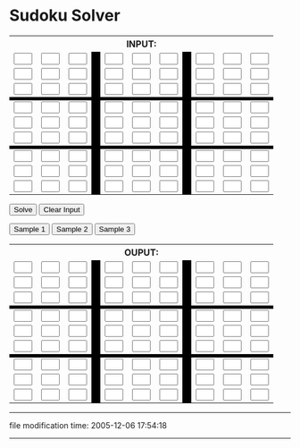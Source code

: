 Sudoku Solver
=============

<form id="sudokuinput" action="" onsubmit="return false;"><table class="p"><tbody><tr><th colspan="11">INPUT:</th></tr><tr><td><input name="00" type="text" size="1"></td><td><input name="01" type="text" size="1"></td><td><input name="02" type="text" size="1"></td><td style="background-color:black" rowspan="3"></td><td><input name="03" type="text" size="1"></td><td><input name="04" type="text" size="1"></td><td><input name="05" type="text" size="1"></td><td style="background-color:black" rowspan="3"></td><td><input name="06" type="text" size="1"></td><td><input name="07" type="text" size="1"></td><td><input name="08" type="text" size="1"></td></tr><tr><td><input name="10" type="text" size="1"></td><td><input name="11" type="text" size="1"></td><td><input name="12" type="text" size="1"></td><td><input name="13" type="text" size="1"></td><td><input name="14" type="text" size="1"></td><td><input name="15" type="text" size="1"></td><td><input name="16" type="text" size="1"></td><td><input name="17" type="text" size="1"></td><td><input name="18" type="text" size="1"></td></tr><tr><td><input name="20" type="text" size="1"></td><td><input name="21" type="text" size="1"></td><td><input name="22" type="text" size="1"></td><td><input name="23" type="text" size="1"></td><td><input name="24" type="text" size="1"></td><td><input name="25" type="text" size="1"></td><td><input name="26" type="text" size="1"></td><td><input name="27" type="text" size="1"></td><td><input name="28" type="text" size="1"></td></tr><tr><td style="background-color:black" colspan="11"></td></tr><tr><td><input name="30" type="text" size="1"></td><td><input name="31" type="text" size="1"></td><td><input name="32" type="text" size="1"></td><td style="background-color:black" rowspan="3"></td><td><input name="33" type="text" size="1"></td><td><input name="34" type="text" size="1"></td><td><input name="35" type="text" size="1"></td><td style="background-color:black" rowspan="3"></td><td><input name="36" type="text" size="1"></td><td><input name="37" type="text" size="1"></td><td><input name="38" type="text" size="1"></td></tr><tr><td><input name="40" type="text" size="1"></td><td><input name="41" type="text" size="1"></td><td><input name="42" type="text" size="1"></td><td><input name="43" type="text" size="1"></td><td><input name="44" type="text" size="1"></td><td><input name="45" type="text" size="1"></td><td><input name="46" type="text" size="1"></td><td><input name="47" type="text" size="1"></td><td><input name="48" type="text" size="1"></td></tr><tr><td><input name="50" type="text" size="1"></td><td><input name="51" type="text" size="1"></td><td><input name="52" type="text" size="1"></td><td><input name="53" type="text" size="1"></td><td><input name="54" type="text" size="1"></td><td><input name="55" type="text" size="1"></td><td><input name="56" type="text" size="1"></td><td><input name="57" type="text" size="1"></td><td><input name="58" type="text" size="1"></td></tr><tr><td style="background-color:black" colspan="11"></td></tr><tr><td><input name="60" type="text" size="1"></td><td><input name="61" type="text" size="1"></td><td><input name="62" type="text" size="1"></td><td style="background-color:black" rowspan="3"></td><td><input name="63" type="text" size="1"></td><td><input name="64" type="text" size="1"></td><td><input name="65" type="text" size="1"></td><td style="background-color:black" rowspan="3"></td><td><input name="66" type="text" size="1"></td><td><input name="67" type="text" size="1"></td><td><input name="68" type="text" size="1"></td></tr><tr><td><input name="70" type="text" size="1"></td><td><input name="71" type="text" size="1"></td><td><input name="72" type="text" size="1"></td><td><input name="73" type="text" size="1"></td><td><input name="74" type="text" size="1"></td><td><input name="75" type="text" size="1"></td><td><input name="76" type="text" size="1"></td><td><input name="77" type="text" size="1"></td><td><input name="78" type="text" size="1"></td></tr><tr><td><input name="80" type="text" size="1"></td><td><input name="81" type="text" size="1"></td><td><input name="82" type="text" size="1"></td><td><input name="83" type="text" size="1"></td><td><input name="84" type="text" size="1"></td><td><input name="85" type="text" size="1"></td><td><input name="86" type="text" size="1"></td><td><input name="87" type="text" size="1"></td><td><input name="88" type="text" size="1"></td></tr></tbody></table></form>

<input type="button" value="Solve" onclick="solve();"> <input type="button" value="Clear Input" onclick="clearinput();">

<input type="button" value="Sample 1" onclick="sample1();"> <input type="button" value="Sample 2" onclick="sample2();"> <input type="button" value="Sample 3" onclick="sample3();">

<form id="sudokuoutput" action="" onsubmit="return false;"><table class="p"><tbody><tr><th colspan="11">OUPUT:</th></tr><tr><td><input readonly="readonly" name="00" type="text" size="1"></td><td><input readonly="readonly" name="01" type="text" size="1"></td><td><input readonly="readonly" name="02" type="text" size="1"></td><td style="background-color:black" rowspan="3"></td><td><input readonly="readonly" name="03" type="text" size="1"></td><td><input readonly="readonly" name="04" type="text" size="1"></td><td><input readonly="readonly" name="05" type="text" size="1"></td><td style="background-color:black" rowspan="3"></td><td><input readonly="readonly" name="06" type="text" size="1"></td><td><input readonly="readonly" name="07" type="text" size="1"></td><td><input readonly="readonly" name="08" type="text" size="1"></td></tr><tr><td><input readonly="readonly" name="10" type="text" size="1"></td><td><input readonly="readonly" name="11" type="text" size="1"></td><td><input readonly="readonly" name="12" type="text" size="1"></td><td><input readonly="readonly" name="13" type="text" size="1"></td><td><input readonly="readonly" name="14" type="text" size="1"></td><td><input readonly="readonly" name="15" type="text" size="1"></td><td><input readonly="readonly" name="16" type="text" size="1"></td><td><input readonly="readonly" name="17" type="text" size="1"></td><td><input readonly="readonly" name="18" type="text" size="1"></td></tr><tr><td><input readonly="readonly" name="20" type="text" size="1"></td><td><input readonly="readonly" name="21" type="text" size="1"></td><td><input readonly="readonly" name="22" type="text" size="1"></td><td><input readonly="readonly" name="23" type="text" size="1"></td><td><input readonly="readonly" name="24" type="text" size="1"></td><td><input readonly="readonly" name="25" type="text" size="1"></td><td><input readonly="readonly" name="26" type="text" size="1"></td><td><input readonly="readonly" name="27" type="text" size="1"></td><td><input readonly="readonly" name="28" type="text" size="1"></td></tr><tr><td style="background-color:black" colspan="11"></td></tr><tr><td><input readonly="readonly" name="30" type="text" size="1"></td><td><input readonly="readonly" name="31" type="text" size="1"></td><td><input readonly="readonly" name="32" type="text" size="1"></td><td style="background-color:black" rowspan="3"></td><td><input readonly="readonly" name="33" type="text" size="1"></td><td><input readonly="readonly" name="34" type="text" size="1"></td><td><input readonly="readonly" name="35" type="text" size="1"></td><td style="background-color:black" rowspan="3"></td><td><input readonly="readonly" name="36" type="text" size="1"></td><td><input readonly="readonly" name="37" type="text" size="1"></td><td><input readonly="readonly" name="38" type="text" size="1"></td></tr><tr><td><input readonly="readonly" name="40" type="text" size="1"></td><td><input readonly="readonly" name="41" type="text" size="1"></td><td><input readonly="readonly" name="42" type="text" size="1"></td><td><input readonly="readonly" name="43" type="text" size="1"></td><td><input readonly="readonly" name="44" type="text" size="1"></td><td><input readonly="readonly" name="45" type="text" size="1"></td><td><input readonly="readonly" name="46" type="text" size="1"></td><td><input readonly="readonly" name="47" type="text" size="1"></td><td><input readonly="readonly" name="48" type="text" size="1"></td></tr><tr><td><input readonly="readonly" name="50" type="text" size="1"></td><td><input readonly="readonly" name="51" type="text" size="1"></td><td><input readonly="readonly" name="52" type="text" size="1"></td><td><input readonly="readonly" name="53" type="text" size="1"></td><td><input readonly="readonly" name="54" type="text" size="1"></td><td><input readonly="readonly" name="55" type="text" size="1"></td><td><input readonly="readonly" name="56" type="text" size="1"></td><td><input readonly="readonly" name="57" type="text" size="1"></td><td><input readonly="readonly" name="58" type="text" size="1"></td></tr><tr><td style="background-color:black" colspan="11"></td></tr><tr><td><input readonly="readonly" name="60" type="text" size="1"></td><td><input readonly="readonly" name="61" type="text" size="1"></td><td><input readonly="readonly" name="62" type="text" size="1"></td><td style="background-color:black" rowspan="3"></td><td><input readonly="readonly" name="63" type="text" size="1"></td><td><input readonly="readonly" name="64" type="text" size="1"></td><td><input readonly="readonly" name="65" type="text" size="1"></td><td style="background-color:black" rowspan="3"></td><td><input readonly="readonly" name="66" type="text" size="1"></td><td><input readonly="readonly" name="67" type="text" size="1"></td><td><input readonly="readonly" name="68" type="text" size="1"></td></tr><tr><td><input readonly="readonly" name="70" type="text" size="1"></td><td><input readonly="readonly" name="71" type="text" size="1"></td><td><input readonly="readonly" name="72" type="text" size="1"></td><td><input readonly="readonly" name="73" type="text" size="1"></td><td><input readonly="readonly" name="74" type="text" size="1"></td><td><input readonly="readonly" name="75" type="text" size="1"></td><td><input readonly="readonly" name="76" type="text" size="1"></td><td><input readonly="readonly" name="77" type="text" size="1"></td><td><input readonly="readonly" name="78" type="text" size="1"></td></tr><tr><td><input readonly="readonly" name="80" type="text" size="1"></td><td><input readonly="readonly" name="81" type="text" size="1"></td><td><input readonly="readonly" name="82" type="text" size="1"></td><td><input readonly="readonly" name="83" type="text" size="1"></td><td><input readonly="readonly" name="84" type="text" size="1"></td><td><input readonly="readonly" name="85" type="text" size="1"></td><td><input readonly="readonly" name="86" type="text" size="1"></td><td><input readonly="readonly" name="87" type="text" size="1"></td><td><input readonly="readonly" name="88" type="text" size="1"></td></tr></tbody></table></form>

<script type="text/javascript"><!-- // SUDOKU-SOLVER [BRUTE FORCE] // (C) 2005 Hal Canary // h3 at halcanary dot org // Version: 2005-12-06 // This is free software; you can redistribute // it and modify it under the terms of version // 2 of the GNU GPL. function solve() { var sdkinp = document.getElementById("sudokuinput"); var sdkout = document.getElementById("sudokuoutput"); var s = new Array(81); var p = new Array(81); clearoutput(); for(var i = 0; i < 81; i++) { s[i] = sdkinp[i].value; if (s[i] == "") { s[i] = 0; } if (s[i] != 0) { p[i] = 1; } else { p[i] = 0; } } function testpos(pos) { var square; var contents; // Test the 3x3 region. square = (Math.floor(pos/3)*3) - (Math.floor(pos/9)*9) + (Math.floor(pos/27)*27); contents = [ s[square+ 0], s[square+ 1], s[square+ 2], s[square+ 9], s[square+10], s[square+11], s[square+18], s[square+19], s[square+20] ]; for(var i = 0; i < 9; i++) { if (contents[i] != 0) { for(var j = i+1; j < 9; j++) { if (contents[i] == contents[j]) { return 1; } } } } // Test the row. square = (Math.floor(pos/9)*9); contents = [ s[square+ 0], s[square+ 1], s[square+ 2], s[square+ 3], s[square+4], s[square+5], s[square+6], s[square+7], s[square+8] ]; for(var i = 0; i < 9; i++) { if (contents[i] != 0) { for(var j = i+1; j < 9; j++) { if (contents[i] == contents[j]) { return 1; } } } } // Test the column. square = pos%9; contents = [ s[square+ 0], s[square+ 9], s[square+ 18], s[square+27], s[square+36], s[square+45], s[square+54], s[square+63], s[square+72] ]; for(var i = 0; i < 9; i++) { if (contents[i] != 0) { for(var j = i+1; j < 9; j++) { if (contents[i] == contents[j]) { return 1; } } } } // Passed all tests. return 0; } // Main loop: var done = 0; var c = 0; // current position. var iteration = 0; var neediteration = 0; var sure="Are you sure there's a solution?"; var good; var bad; while ( ! done ) { iteration++; if (c==81) { done = 1 ; } else if (p[c] == 1) { c++; } else { good = 0; bad = 0; if (s[c] == 0 || neediter == 1 ) { s[c]++; if (s[c] >= 10) { bad = 1; } neediter = 0; } while(!good && !bad) { if (testpos(c)) { s[c]++; if (s[c] >= 10) { bad = 1; } } else { good = 1; } } if (bad) { s[c] = 0; c = c-1; if (c == -1) { alert( sure ); return 1; } while (p[c] == 1) { c = c-1; if (c == -1) { alert( sure ); return 1; } } neediter=1; } else if (good) { c++; } } } for(var i = 0; i < 81; i++) { sdkout[i].value = s[i]; if (p[i] ==1 ) { sdkout[i].style.backgroundColor = "dddddd"; } else { sdkout[i].style.backgroundColor = "ffffff"; } } } function clearinput() { var sdkinp = document.getElementById("sudokuinput"); for(var i = 0; i < 81; i++) { sdkinp[i].value = ""; } } function clearoutput() { var sdkout = document.getElementById("sudokuoutput"); for(var i = 0; i < 81; i++) { sdkout[i].value = ""; sdkout[i].style.backgroundColor = "ffffff"; } } function sample1() { var sdkinp = document.getElementById("sudokuinput"); var x = new Array( "","","",2,1,5,6,3,"","", 6,"","","",4,9,"","","", "","","","","","",4,8, "","",1,"",5,2,"","","", "",5,7,"","","",1,2,"", "","","",1,4,"",7,"","", 8,4,"","","","","","","", "","",6,4,"","","",1,"", "",2,5,3,6,9,"","",""); for(var i = 0; i < 81; i++) { sdkinp[i].value = x[i]; } clearoutput() ; } function sample2() { var sdkinp = document.getElementById("sudokuinput"); var x = new Array( "",1,2,3,"","","","","", "",4,"",5,"",6,"","","", "",5,"","","","",1,4,7, 2,"","","",4,"",8,"",6, 4,"","","",9,"","","",3, 6,"",5,"",2,"","","",1, 8,3,4,"","","","",6,"", "","","",4,"",7,"",5,"", "","","","","",2,9,1,""); for(var i = 0; i < 81; i++) { sdkinp[i].value = x[i]; } clearoutput() ; } function sample3() { var sdkinp = document.getElementById("sudokuinput"); var x = new Array( "","",1,"","",2,3,"",4, 5,"","",3,"",6,1,"","", 4,"","","","",7,8,"","", "",1,"","",5,"","",4,"", "",8,"","",3,"","",7,"", "",6,"","",9,"","",2,"", "","",3,4,"","","","",6, "","",2,1,"",5,"","",9, 6,"",7,8,"","",4,"",""); for(var i = 0; i < 81; i++) { sdkinp[i].value = x[i]; } clearoutput() ; } --></script>

* * *

file modification time: 2005-12-06 17:54:18

* * *
